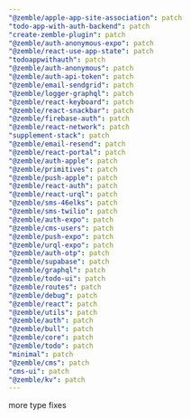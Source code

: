 ```yaml
---
"@zemble/apple-app-site-association": patch
"todo-app-with-auth-backend": patch
"create-zemble-plugin": patch
"@zemble/auth-anonymous-expo": patch
"@zemble/react-use-app-state": patch
"todoappwithauth": patch
"@zemble/auth-anonymous": patch
"@zemble/auth-api-token": patch
"@zemble/email-sendgrid": patch
"@zemble/logger-graphql": patch
"@zemble/react-keyboard": patch
"@zemble/react-snackbar": patch
"@zemble/firebase-auth": patch
"@zemble/react-network": patch
"supplement-stack": patch
"@zemble/email-resend": patch
"@zemble/react-portal": patch
"@zemble/auth-apple": patch
"@zemble/primitives": patch
"@zemble/push-apple": patch
"@zemble/react-auth": patch
"@zemble/react-urql": patch
"@zemble/sms-46elks": patch
"@zemble/sms-twilio": patch
"@zemble/auth-expo": patch
"@zemble/cms-users": patch
"@zemble/push-expo": patch
"@zemble/urql-expo": patch
"@zemble/auth-otp": patch
"@zemble/supabase": patch
"@zemble/graphql": patch
"@zemble/todo-ui": patch
"@zemble/routes": patch
"@zemble/debug": patch
"@zemble/react": patch
"@zemble/utils": patch
"@zemble/auth": patch
"@zemble/bull": patch
"@zemble/core": patch
"@zemble/todo": patch
"minimal": patch
"@zemble/cms": patch
"cms-ui": patch
"@zemble/kv": patch
---
```


more type fixes
